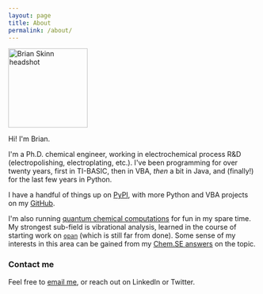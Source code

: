 ```yaml
---
layout: page
title: About
permalink: /about/
---
```


<img src="{{ site.baseurl }}/images/brian_skinn_436x574.jpg" alt="Brian Skinn headshot" style="width: 160px;"/>

Hi! I'm Brian.

I'm a Ph.D. chemical engineer, working in electrochemical process R&D (electropolishing,
electroplating, etc.).  I've been programming for over twenty years, first in
TI-BASIC, then in VBA, *then* a bit in Java, and (finally!) for the last few years in Python.

I have a handful of things up on [PyPI](https://pypi.org/user/bskinn/),
with more Python and VBA projects on my [GitHub](https://github.com/bskinn?tab=repositories).

I'm also running [quantum chemical computations](https://orcaforum.cec.mpg.de) for fun in my spare time.
My strongest sub-field is vibrational analysis, learned in the course of starting
work on [`opan`](https://github.com/bskinn/opan) (which is still far from done).
Some sense of my interests in this area can be gained from my
[Chem.SE answers](https://chemistry.stackexchange.com/search?q=%5Bquantum-chemistry%5D+or+%5Bcomputational-chemistry%5D+user%3A11367)
on the topic.

### Contact me

Feel free to [email me](mailto:bskinn@alum.mit.edu), or reach out
on LinkedIn or Twitter.
